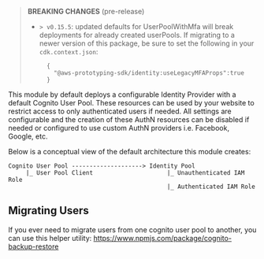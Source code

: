 > **BREAKING CHANGES** (pre-release)
>
> * `> v0.15.5`: updated defaults for UserPoolWithMfa will break deployments for already created userPools. If migrating to a newer version of this package, be sure to set the following in your `cdk.context.json`:
>
>   ```
>     {
>       "@aws-prototyping-sdk/identity:useLegacyMFAProps":true
>     }
>   ```

This module by default deploys a configurable Identity Provider with a default Cognito User Pool. These resources can be used by your website to restrict access to only authenticated users if needed. All settings are configurable and the creation of these AuthN resources can be disabled if needed or configured to use custom AuthN providers i.e. Facebook, Google, etc.

Below is a conceptual view of the default architecture this module creates:

```
Cognito User Pool --------------------> Identity Pool
     |_ User Pool Client                     |_ Unauthenticated IAM Role
                                             |_ Authenticated IAM Role
```

## Migrating Users

If you ever need to migrate users from one cognito user pool to another, you can use this helper utility: https://www.npmjs.com/package/cognito-backup-restore
